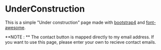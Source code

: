 # UnderConstruction

This is a simple "Under construction" page made with [bootstrap4](https://getbootstrap.com/) and [font-awesome](https://fontawesome.com/).

**NOTE : ** The contact button is mapped directly to my email address. If you want to use this page, please enter your own to recieve contact emails.
